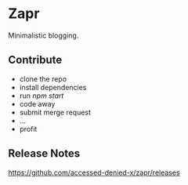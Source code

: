 # Zapr

Minimalistic blogging.

## Contribute

* clone the repo
* install dependencies
* run _npm start_
* code away
* submit merge request
* ...
* profit

## Release Notes

https://github.com/accessed-denied-x/zapr/releases
